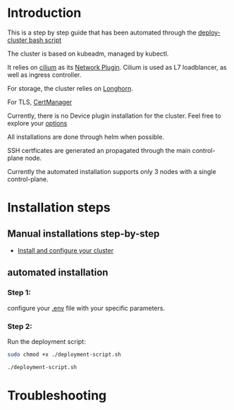 

# Introduction

This is a step by step guide that has been automated through the [deploy-cluster bash script](./deploy-cluster.sh)

The cluster is based on kubeadm, managed by kubectl.

It relies on [cilium](https://docs.cilium.io/en/stable/) as its [Network Plugin](https://kubernetes.io/docs/concepts/extend-kubernetes/compute-storage-net/network-plugins/). Cilium is used as L7 loadblancer, as well as ingress controller.

For storage, the cluster relies on [Longhorn](https://longhorn.io/docs/1.8.1/what-is-longhorn/).

For TLS, [CertManager](https://cert-manager.io/docs/)

Currently, there is no Device plugin installation for the cluster. Feel free to explore your [options](https://kubernetes.io/docs/concepts/extend-kubernetes/compute-storage-net/device-plugins/#examples)


All installations are done through helm when possible.

SSH certficates are generated an propagated through the main control-plane node.

Currently the automated installation supports only 3 nodes with a single control-plane.



# Installation steps
## Manual installations step-by-step
  - [Install and configure your cluster](./cluster-deployment/README.md)

## automated installation

### Step 1:
configure your [.env](./.env) file with your specific parameters.

### Step 2:
Run the deployment script:
```bash
sudo chmod +x ./deployment-script.sh

./deployment-script.sh
```



# Troubleshooting


